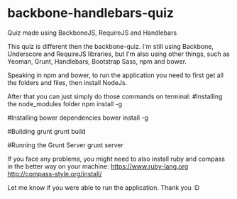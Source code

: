 backbone-handlebars-quiz
========================

Quiz made using BackboneJS, RequireJS and Handlebars

This quiz is different then the backbone-quiz. I'm still using Backbone, Underscore and RequireJS libraries, but I'm also using other things, such as Yeoman, Grunt, Handlebars, Bootstrap Sass, npm and bower.

Speaking in npm and bower, to run the application you need to first get all the folders and files, then install NodeJs.

After that you can just simply do those commands on terminal:
#Installing the node_modules folder
npm install -g

#Installing bower dependencies
bower install -g

#Building grunt
grunt build

#Running the Grunt Server
grunt server

If you face any problems, you might need to also install ruby and compass in the better way on your machine:
https://www.ruby-lang.org
http://compass-style.org/install/

Let me know if you were able to run the application. Thank you :D
